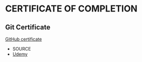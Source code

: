 # CERTIFICATE OF COMPLETION
## Git Certificate
[GitHub certificate](https://github.com/chandrakant100/Certificate-of-completion/blob/master/UC-336C1PV1.pdf)
+ SOURCE
+ [Udemy](https://www.udemy.com/certificate/UC-336C1PV1/)
